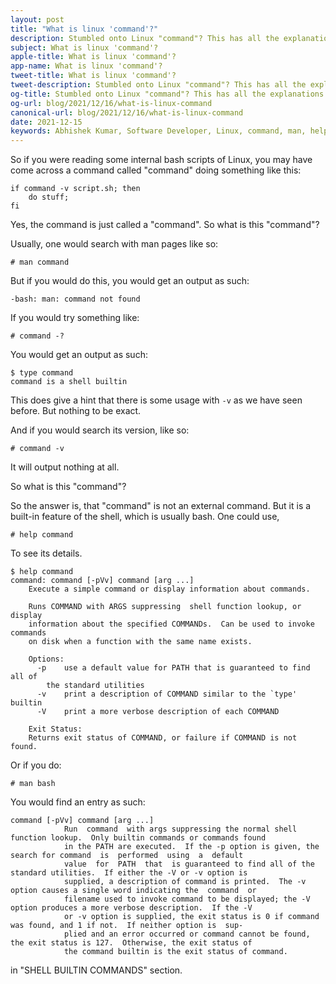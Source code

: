 ```yaml
---
layout: post
title: "What is linux 'command'?"
description: Stumbled onto Linux "command"? This has all the explanations you need. 
subject: What is linux 'command'?
apple-title: What is linux 'command'?
app-name: What is linux 'command'?
tweet-title: What is linux 'command'?
tweet-description: Stumbled onto Linux "command"? This has all the explanations you need.
og-title: Stumbled onto Linux "command"? This has all the explanations you need.
og-url: blog/2021/12/16/what-is-linux-command
canonical-url: blog/2021/12/16/what-is-linux-command
date: 2021-12-15
keywords: Abhishek Kumar, Software Developer, Linux, command, man, help, bash, studying, scripts
---
```


So if you were reading some internal bash scripts of Linux, you may have come across a command called "command" doing something like this:
```
if command -v script.sh; then 
	do stuff; 
fi
```

Yes, the command is just called a "command". So what is this "command"? 

Usually, one would search with man pages like so:

```
# man command
```
But if you would do this, you would get an output as such:

```
-bash: man: command not found
```
If you would try something like:

```
# command -?
```

You would get an output as such:

```
$ type command
command is a shell builtin
```

This does give a hint that there is some usage with `-v` as we have seen before. But nothing to be exact.

And if you would search its version, like so:

```
# command -v
```
It will output nothing at all.

So what is this "command"?

So the answer is, that "command" is not an external command. But it is a built-in feature of the shell, which is usually bash. One could use,

```
# help command
```
To see its details. 

```
$ help command
command: command [-pVv] command [arg ...]
    Execute a simple command or display information about commands.

    Runs COMMAND with ARGS suppressing  shell function lookup, or display
    information about the specified COMMANDs.  Can be used to invoke commands
    on disk when a function with the same name exists.

    Options:
      -p    use a default value for PATH that is guaranteed to find all of
        the standard utilities
      -v    print a description of COMMAND similar to the `type' builtin
      -V    print a more verbose description of each COMMAND

    Exit Status:
    Returns exit status of COMMAND, or failure if COMMAND is not found.
```


Or if you do:

```
# man bash
```

You would find an entry as such:

```
command [-pVv] command [arg ...]
            Run  command  with args suppressing the normal shell function lookup.  Only builtin commands or commands found
            in the PATH are executed.  If the -p option is given, the search for command  is  performed  using  a  default
            value  for  PATH  that  is guaranteed to find all of the standard utilities.  If either the -V or -v option is
            supplied, a description of command is printed.  The -v option causes a single word indicating the  command  or
            filename used to invoke command to be displayed; the -V option produces a more verbose description.  If the -V
            or -v option is supplied, the exit status is 0 if command was found, and 1 if not.  If neither option is  sup‐
            plied and an error occurred or command cannot be found, the exit status is 127.  Otherwise, the exit status of
            the command builtin is the exit status of command.

```
in "SHELL BUILTIN COMMANDS" section.
